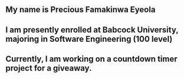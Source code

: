 ## My name is Precious Famakinwa Eyeola
## I am presently enrolled at Babcock University, majoring in Software Engineering (100 level)  
## Currently, I am working on a countdown timer project for a giveaway.
